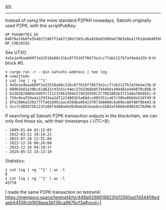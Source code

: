 [src](../src/searching/satoshi_address.rs)

---

Instead of using the more standard P2PKH nowadays, Satoshi originally used P2PK, with this scriptPubKey:

```
OP_PUSHBYTES_65
04678afdb0fe5548271967f1a67130b7105cd6a828e03909a67962e0ea1f61deb649f6bc3f4cef38c4f35504e51ec112de5c384df7ba0b8d578a4c702b6bf11d5f
OP_CHECKSIG
```

See UTXO `4a5e1e4baab89f3a32518a88c31bc87f618f76673e2cc77ab2127b7afdeda33b:0` in block #0.

```console
❯ cargo run -r --bin satoshi-address | tee log
# <omitted>
❯ cat log | rg '^1'
1 4a5e1e4baab89f3a32518a88c31bc87f618f76673e2cc77ab2127b7afdeda33b:0
1 08901b81e39bc61d632c93241c44ec3763366bd57444b01494481ed46079c898:0
1 b338282600dcb99fcf112159b2504e179d343691fc70d1882b3721d0a7664b5c:0
1 f59c0ea559a4a22933ea2d71224002b5a60dcc885351ce67c58ba0bb0a53df49:0
1 dfe1986a5392f7ffa82d95caac650dba064237871b8600c0a99ec86fd0f96443:0
1 2cc7cd85d75b113fa8bf4d80aded938ab261bae8ce1b85afe066e84024276d9b:0
```

If searching all Satoshi P2PK transaction outputs in the blockchain, we can only find these six, with their timestamps (
UTC+8):

```
- 2009-01-04 02:15:05
- 2012-03-21 18:14:21
- 2023-07-28 12:51:04
- 2023-12-16 00:26:08
- 2023-12-16 04:18:37
- 2024-05-22 15:13:18
```

Statistics:

```console
❯ cat log | rg '^1' | wc -l
6
❯ cat log | rg '^2' | wc -l
45778
```

I made the same P2PK transaction on
testnet4: https://mempool.space/testnet4/tx/448a9298619823fd12560ad7d34406e4aeb44556cbf608aaa3bf38ca9876cf3a#vout=1
